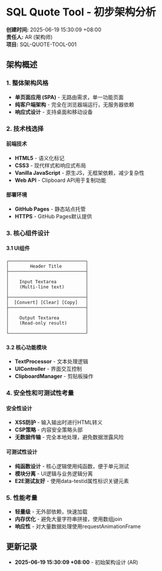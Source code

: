 # SQL Quote Tool - 初步架构分析

**创建时间:** 2025-06-19 15:30:09 +08:00  
**责任人:** AR (架构师)  
**项目:** SQL-QUOTE-TOOL-001

## 架构概述

### 1. 整体架构风格
- **单页面应用 (SPA)** - 无路由需求，单一功能页面
- **纯客户端架构** - 完全在浏览器端运行，无服务器依赖
- **响应式设计** - 支持桌面和移动设备

### 2. 技术栈选择

#### 前端技术
- **HTML5** - 语义化标记
- **CSS3** - 现代样式和响应式布局
- **Vanilla JavaScript** - 原生JS，无框架依赖，减少复杂性
- **Web API** - Clipboard API用于复制功能

#### 部署环境
- **GitHub Pages** - 静态站点托管
- **HTTPS** - GitHub Pages默认提供

### 3. 核心组件设计

#### 3.1 UI组件
```
┌─────────────────────────────┐
│        Header Title         │
├─────────────────────────────┤
│                             │
│    Input Textarea           │
│    (Multi-line text)        │
│                             │
├─────────────────────────────┤
│  [Convert] [Clear] [Copy]   │
├─────────────────────────────┤
│                             │
│    Output Textarea          │
│    (Read-only result)       │
│                             │
└─────────────────────────────┘
```

#### 3.2 核心功能模块
- **TextProcessor** - 文本处理逻辑
- **UIController** - 界面交互控制
- **ClipboardManager** - 剪贴板操作

### 4. 安全性和可测试性考量

#### 安全性设计
- **XSS防护** - 输入输出时进行HTML转义
- **CSP策略** - 内容安全策略头部
- **无数据传输** - 完全本地处理，避免数据泄露风险

#### 可测试性设计
- **纯函数设计** - 核心逻辑使用纯函数，便于单元测试
- **模块分离** - UI逻辑与业务逻辑分离
- **E2E测试友好** - 使用data-testid属性标识关键元素

### 5. 性能考量
- **轻量级** - 无外部依赖，快速加载
- **内存优化** - 避免大量字符串拼接，使用数组join
- **响应性** - 对大量数据处理使用requestAnimationFrame

## 更新记录
- **2025-06-19 15:30:09 +08:00** - 初始架构设计 (AR) 